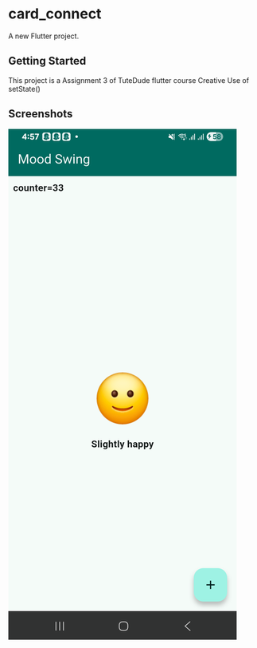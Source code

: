 # card_connect

A new Flutter project.

## Getting Started

This project is a Assignment 3 of TuteDude flutter course
Creative Use of setState()

## Screenshots

![Screenshot not found](screenshots/img.png)